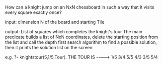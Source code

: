How can a knight jump on an NxN chessboard in such a way that it visits  every square exactly once?

input: dimension N of the board and starting Tile

output: List of squares which completes the knight's tour
The main predicate builds a list of NxN coordinates, delete the
starting position from the list and call the depth first search
algorithm to find a possible solution, then it prints the solution
list on the screen

e.g.
?- knightstour(5,1/5,Tour).
THE TOUR IS ----> 1/5 3/4 5/5 4/3 3/5 5/4

